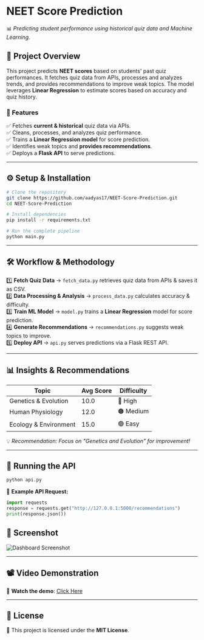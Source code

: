 # **NEET Score Prediction**  
📊 *Predicting student performance using historical quiz data and Machine Learning.*  

## **📌 Project Overview**  
This project predicts **NEET scores** based on students' past quiz performances. It fetches quiz data from APIs, processes and analyzes trends, and provides recommendations to improve weak topics. The model leverages **Linear Regression** to estimate scores based on accuracy and quiz history.  

### **🔹 Features**  
✅ Fetches **current & historical** quiz data via APIs.  
✅ Cleans, processes, and analyzes quiz performance.  
✅ Trains a **Linear Regression model** for score prediction.  
✅ Identifies weak topics and **provides recommendations**.  
✅ Deploys a **Flask API** to serve predictions.  

---

## **⚙️ Setup & Installation**  
```sh
# Clone the repository
git clone https://github.com/aadyas17/NEET-Score-Prediction.git  
cd NEET-Score-Prediction  

# Install dependencies
pip install -r requirements.txt  

# Run the complete pipeline
python main.py  
```

---

## **🛠 Workflow & Methodology**  
1️⃣ **Fetch Quiz Data** → `fetch_data.py` retrieves quiz data from APIs & saves it as CSV.  
2️⃣ **Data Processing & Analysis** → `process_data.py` calculates accuracy & difficulty.  
3️⃣ **Train ML Model** → `model.py` trains a **Linear Regression** model for score prediction.  
4️⃣ **Generate Recommendations** → `recommendations.py` suggests weak topics to improve.  
5️⃣ **Deploy API** → `api.py` serves predictions via a Flask REST API.  

---

## **📊 Insights & Recommendations**  
| **Topic**                  | **Avg Score** | **Difficulty** |
|----------------------------|--------------|---------------|
| Genetics & Evolution       | 10.0         | 🔴 High       |
| Human Physiology           | 12.0         | 🟠 Medium     |
| Ecology & Environment      | 15.0         | 🟢 Easy       |

💡 *Recommendation: Focus on "Genetics and Evolution" for improvement!*  

---

## **🚀 Running the API**  
```sh
python api.py
```
🔹 **Example API Request:**  
```python
import requests
response = requests.get("http://127.0.0.1:5000/recommendations")
print(response.json())
```  

## **📸 Screenshot**  
![Dashboard Screenshot](https://github.com/user-attachments/assets/c49d126c-7be3-43fb-86ba-fac5d614f4ac)  

---

## **📽️ Video Demonstration**  
🎥 **Watch the demo**: [Click Here](https://drive.google.com/file/d/1Pp8wUQZ5xsPjity-WGP3uHtpOMbEa9pU/view?usp=drive_link)  

---

## **📜 License**  
🔹 This project is licensed under the **MIT License**.  

